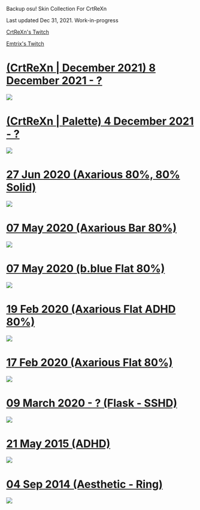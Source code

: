 Backup osu! Skin Collection For CrtReXn

Last updated Dec 31, 2021. Work-in-progress

[CrtReXn's Twitch](https://twitch.tv/crtrexn/)

[Emtrix's Twitch](https://twitch.tv/Emtrix/)

# [(CrtReXn | December 2021) 8 December 2021 - ? ](https://drive.google.com/file/d/1BLLAdP6eOSwaAChpf4sl04gVnubIjMxV/edit)
![](https://i.imgur.com/03f6sS9.jpeg)
# [(CrtReXn | Palette) 4 December 2021 - ? ](http://puu.sh/G4xpC/20a6e60de2.osk)
![](https://i.imgur.com/Bnx5C0L.jpeg)
# [27 Jun 2020 (Axarious 80%, 80% Solid)](https://axa.s-ul.eu/6BrohJK7)
![](https://i.imgur.com/fDSvk1S.jpg)
# [07 May 2020 (Axarious Bar 80%)](https://axa.s-ul.eu/4jfu1bux)
![](https://i.imgur.com/PjPkkWP.png)
# [07 May 2020 (b.blue Flat 80%)](https://axa.s-ul.eu/AdbqQ0Oh)
![](https://i.imgur.com/fy7i0Ul.png)
# [19 Feb 2020 (Axarious Flat ADHD 80%)](https://axa.s-ul.eu/NddCdfXW)
![](https://i.imgur.com/Iv9l1nQ.jpg)
# [17 Feb 2020 (Axarious Flat 80%)](https://axa.s-ul.eu/7dOG86xL)
![](https://i.imgur.com/xy5HW1v.jpg)
# [09 March 2020 - ? (Flask - SSHD)](https://axa.s-ul.eu/lmF8QjYZ)
![](https://cdn.discordapp.com/attachments/718631647792070686/826162071476764682/screenshot523.jpg)
# [21 May 2015 (ADHD)](https://axa.s-ul.eu/cq31X0Bz)
![](https://i.imgur.com/q29OCfj.png)
# [04 Sep 2014 (Aesthetic - Ring)](https://axa.s-ul.eu/J26nBLq3)
![](https://i.imgur.com/v9wBkgE.jpg)
